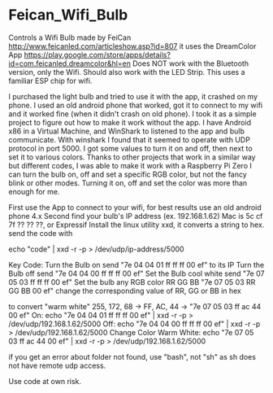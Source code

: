 # Feican_Wifi_Bulb
Controls a Wifi Bulb made by FeiCan http://www.feicanled.com/articleshow.asp?id=807
it uses the DreamColor App https://play.google.com/store/apps/details?id=com.feicanled.dreamcolor&hl=en
Does NOT work with the Bluetooth version, only the Wifi.  Should also work with the LED Strip.
This uses a familiar ESP chip for wifi.

I purchased the light bulb and tried to use it with the app, it crashed on my phone.  I used an old android phone that worked, got it to connect to my wifi and it worked fine (when it didn't crash on old phone). I took it as a simple project to figure out how to make it work without the app.  I have Android x86 in a Virtual Machine, and WinShark to listened to the app and bulb communicate.
With winshark I found that it seemed to operate with UDP protocol in port 5000.
I got some values to turn it on and off, then next to set it to various colors.
Thanks to other projects that work in a similar way but different codes, I was able to make it work with a Raspberry Pi Zero
I can turn the bulb on, off and set a specific RGB color, but not the fancy blink or other modes.  Turning it on, off and set the color was more than enough for me.

First use the App to connect to your wifi, for best results use an old android phone 4.x
Second find your bulb's IP address (ex. 192.168.1.62) Mac is 5c cf 7f ?? ?? ??, or Expressif 
Install the linux utility xxd, it converts a string to hex.
send the code with

echo "code" | xxd -r -p \> /dev/udp/ip-address/5000

Key Code:
Turn the Bulb on send "7e 04 04 01 ff ff ff 00 ef" to its IP
Turn the Bulb off send "7e 04 04 00 ff ff ff 00 ef"
Set the Bulb cool white send "7e 07 05 03 ff ff ff 00 ef"
Set the bulb any RGB color
             RR GG BB
"7e 07 05 03 RR GG BB 00 ef"
change the corresponding value of RR, GG or BB in hex

to convert "warm white" 255, 172, 68 -\> FF, AC, 44 -\> "7e 07 05 03 ff ac 44 00 ef"
On:
	echo "7e 04 04 01 ff ff ff 00 ef" | xxd -r -p \> /dev/udp/192.168.1.62/5000
Off:
	echo "7e 04 04 00 ff ff ff 00 ef" | xxd -r -p \> /dev/udp/192.168.1.62/5000
Change Color Warm White:
	echo "7e 07 05 03 ff ac 44 00 ef" | xxd -r -p \> /dev/udp/192.168.1.62/5000

if you get an error about folder not found, use "bash", not "sh" as sh does not have remote udp access.

Use code at own risk.
